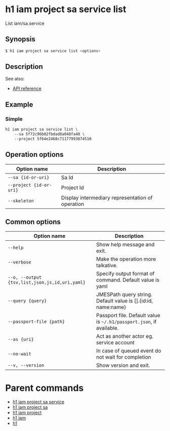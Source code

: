 
# h1 iam project sa service list

List iam/sa.service

## Synopsis

```bash
$ h1 iam project sa service list <options>
```

## Description

See also:

* [API reference](https://api.hyperone.com/v2/docs#operation/iam_project_sa_service_list)

## Example


### Simple

```bash
h1 iam project sa service list \ 
	--sa 5f72c96b02fbdad8a048fa40 \ 
	--project 5f64e2468c71177993874510
```

## Operation options

| Option name                 | Description                                      |
| --------------------------- | ------------------------------------------------ |
| ```--sa {id-or-uri}```      | Sa Id                                            |
| ```--project {id-or-uri}``` | Project Id                                       |
| ```--skeleton```            | Display intermediary representation of operation |

## Common options

| Option name                                        | Description                                                              |
| -------------------------------------------------- | ------------------------------------------------------------------------ |
| ```--help```                                       | Show help message and exit.                                              |
| ```--verbose```                                    | Make the operation more talkative.                                       |
| ```--o, --output {tsv,list,json,js,id,uri,yaml}``` | Specify output format of command. Default value is yaml                  |
| ```--query {query}```                              | JMESPath query string. Default value is [].\{id:id, name:name\}          |
| ```--passport-file {path}```                       | Passport file. Default value is ```~/.h1/passport.json```, if available. |
| ```--as {uri}```                                   | Act as another actor eg. service account                                 |
| ```--no-wait```                                    | In case of queued event do not wait for completion                       |
| ```--v, --version```                               | Show version and exit.                                                   |

# Parent commands

* [h1 iam project sa service](./../README.md)
* [h1 iam project sa](./../../README.md)
* [h1 iam project](./../../../README.md)
* [h1 iam](./../../../../README.md)
* [h1](./../../../../../README.md)
